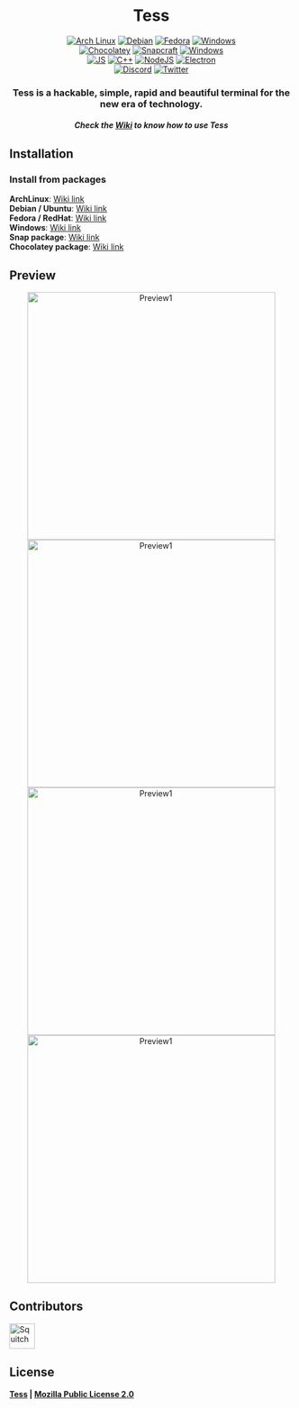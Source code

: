 <h1 align="center">Tess</h1>
<p align="center">
  <a href="https://aur.archlinux.org/packages/tess-git/"><img src="https://img.shields.io/badge/Arch_Linux-1793D1?style=for-the-badge&logo=arch-linux&logoColor=white" alt="Arch Linux"/></a>
  <a href="https://github.com/SquitchYT/Tess/releases/latest/"><img src="https://img.shields.io/badge/Debian-A81D33?style=for-the-badge&logo=debian&logoColor=white" alt="Debian"/></a>
  <a href="https://github.com/SquitchYT/Tess/releases/latest/"><img src="https://img.shields.io/badge/Fedora-294172?style=for-the-badge&logo=fedora&logoColor=white" alt="Fedora"/></a>
  <a href="https://github.com/SquitchYT/Tess/releases/latest/"><img src="https://img.shields.io/badge/Windows-0078D6?style=for-the-badge&logo=windows&logoColor=white" alt="Windows"></a>
  <br>
  <a href="https://community.chocolatey.org/packages/tess/"><img src="https://img.shields.io/static/v1?style=for-the-badge&message=Chocolatey&color=222222&logo=Chocolatey&logoColor=80B5E3&label=" alt="Chocolatey"></a>
  <a href="https://snapcraft.io/tess"><img src="https://img.shields.io/badge/snapcraft-222222?style=for-the-badge&logo=snapcraft&logoColor=#82BEA0" alt="Snapcraft"></a>
  <a href="https://github.com/SquitchYT/Tess/releases/latest/"><img src="https://img.shields.io/badge/Winget-0078D6?style=for-the-badge&logo=Windows Terminal&logoColor=white" alt="Windows"></a>
  <br>
  <a href="https://developer.mozilla.org/fr/docs/Web/JavaScript"><img src="https://img.shields.io/badge/JavaScript-F7DF1E?style=for-the-badge&logo=javascript&logoColor=black" alt="JS"/></a>
  <a href="https://isocpp.org/"><img src="https://img.shields.io/badge/C%2B%2B-00599C?style=for-the-badge&logo=c%2B%2B&logoColor=white" alt="C++"/></a>
  <a href="https://nodejs.org/en/"><img src="https://img.shields.io/badge/Node.js-43853D?style=for-the-badge&logo=node-dot-js&logoColor=white" alt="NodeJS"/></a>
  <a href="https://www.electronjs.org/"><img src="https://img.shields.io/badge/Electron-2B2E3A?style=for-the-badge&logo=electron&logoColor=9FEAF9" alt="Electron"/></a>
  <br>
  <a href="https://tessapp.dev/discord"><img src="https://img.shields.io/badge/Discord-7289DA?style=for-the-badge&logo=discord&logoColor=white" alt="Discord"/></a>
  <a href="https://tessapp.dev/twitter"><img src="https://img.shields.io/badge/Twitter-1DA1F2?style=for-the-badge&logo=twitter&logoColor=white" alt="Twitter"/></a>
</p>
<h3 align="center">
    <strong>Tess is a hackable, simple, rapid and beautiful terminal for the new era of technology. </strong>
</h3>

<h5 align="center">
    <strong>Check the <a href="https://github.com/SquitchYT/Tess/wiki/">Wiki</a> to know how to use Tess</strong>
</h5>


## Installation
### Install from packages
**ArchLinux**: [Wiki link](https://github.com/SquitchYT/Tess/wiki/Installation#archlinux)
<br>
**Debian / Ubuntu**: [Wiki link](https://github.com/SquitchYT/Tess/wiki/Installation#debian-ubuntu)
<br>
**Fedora / RedHat**: [Wiki link](https://github.com/SquitchYT/Tess/wiki/Installation#redhat-fedora)
<br>
**Windows**: [Wiki link](https://github.com/SquitchYT/Tess/wiki/Installation#windows)
<br>
**Snap package**: [Wiki link](https://github.com/SquitchYT/Tess/wiki/Installation#snapcraft)
<br>
**Chocolatey package**: [Wiki link](https://github.com/SquitchYT/Tess/wiki/Installation#chocolatey)



## Preview
<p align=center>
  <img width="440" src="https://raw.githubusercontent.com/SquitchYT/Tess/main/preview/preview1.png" alt="Preview1">
  <img width="440" src="https://raw.githubusercontent.com/SquitchYT/Tess/main/preview/preview3.png" alt="Preview1">
  <img width="440" src="https://raw.githubusercontent.com/SquitchYT/Tess/main/preview/preview2.png" alt="Preview1">
  <img width="440" src="https://raw.githubusercontent.com/SquitchYT/Tess/main/preview/preview4.png" alt="Preview1">
</p>

## Contributors
[<img width="45" src="https://avatars.githubusercontent.com/u/63391793?s=400&u=715a3054e5ce60b197271a3a2a188a48adbd405e&v=4" alt="Squitch">](https://github.com/SquitchYT)

## License
**[Tess](https://github.com/SquitchYT/tess) | [Mozilla Public License 2.0](https://github.com/SquitchYT/Tess/blob/main/LICENSE)**
